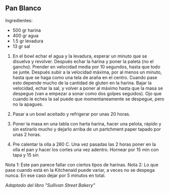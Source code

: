 ## Pan Blanco

Ingredientes:

- 500 gr harina
- 400 gr agua
- 1.5 gr levadura
- 13 gr sal

1. En el bowl echar el agua y la levadura, esperar un minuto que se disuelva y revolver. Después echar la harina y poner la paleta (no el gancho). Prender en velocidad media por 10 segundos, hasta que todo se junte. Después subir a la velocidad máxima, por al menos un minuto, hasta que se haga como una tela de araña en el centro. Cuando pase esto depende mucho de la cantidad de gluten en la harina. Bajar la velocidad, echar la sal, y volver a poner al máximo hasta que la masa se despegue (van a empezar a sonar como dos golpes seguidos). Ojo que cuando le eches la sal puede que momentaneamente se despegue, pero no la apagues. 

2. Pasar a un bowl aceitado y refrigerar por unas 20 horas. 

3. Poner la masa en una tabla con harta harina, hacer una pelota, rápido y sin estirarlo mucho y dejarlo arriba de un partchment paper tapado por unas 2 horas. 

4. Pre calentar la olla a 260 C. Una vez pasadas las 2 horas poner en la olla el pan y hacer los cortes una vez adentro. Hornear por 15 min con tapa y 15 sin


Nota 1: Este pan parece fallar con ciertos tipos de harinas. 
Nota 2: Lo que pase cuando está en la Kitchenaid puede variar, a veces no se despega nunca. En ese caso dejar por 5 minutos en total.

*Adaptado del libro "Sullivan Street Bakery"*
